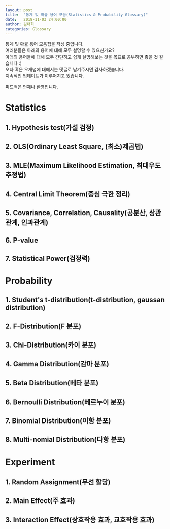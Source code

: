 ```yaml
---
layout: post
title:  "통계 및 확률 용어 모음(Statistics & Probability Glossary)"
date:   2018-11-03 24:00:00
author: 김태희
categories: Glossary
---
```


통계 및 확률 용어 모음집을 작성 중입니다.  
여러분들은 아래의 용어에 대해 모두 설명할 수 있으신가요?  
아래의 용어들에 대해 모두 간단하고 쉽게 설명해보는 것을 목표로 공부하면 좋을 것 같습니다 :)  
오타 혹은 오개념에 대해서는 댓글로 남겨주시면 감사하겠습니다.  
지속적인 업데이트가 이루어지고 있습니다.  

피드백은 언제나 환영입니다.

# Statistics

## 1. Hypothesis test(가설 검정)

## 2. OLS(Ordinary Least Square, (최소)제곱법)

## 3. MLE(Maximum Likelihood Estimation, 최대우도추정법)

## 4. Central Limit Theorem(중심 극한 정리)

## 5. Covariance, Correlation, Causality(공분산, 상관관계, 인과관계)

## 6. P-value

## 7. Statistical Power(검정력)

# Probability

## 1. Student's t-distribution(t-distribution, gaussan distribution)

## 2. F-Distribution(F 분포)

## 3. Chi-Distribution(카이 분포)

## 4. Gamma Distribution(감마 분포)

## 5. Beta Distribution(베타 분포)

## 6. Bernoulli Distribution(베르누이 분포)

## 7. Binomial Distribution(이항 분포)

## 8. Multi-nomial Distribution(다항 분포)

# Experiment

## 1. Random Assignment(무선 할당)

## 2. Main Effect(주 효과)

## 3. Interaction Effect(상호작용 효과, 교호작용 효과)
